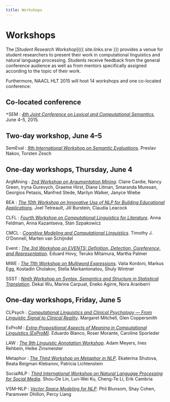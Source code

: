 ```yaml
---
title: Workshops
---
```


# Workshops

The [*Student Research Workshop*]({{ site.links.srw }}) provides a venue for student researchers to present their work in computational linguistics and natural language processing. Students receive feedback from the general conference audience as well as from mentors specifically assigned according to the topic of their work.

Furthermore, NAACL HLT 2015 will host 14 workshops and one co-located conference:

## Co-located conference

<tt>*</tt>SEM
: [*4th Joint Conference on Lexical and Computational Semantics*](
    https://sites.google.com/site/starsem2015),
  June 4–5, 2015.

## Two-day workshop, June 4–5

SemEval
: [*9th International Workshop on Semantic Evaluations*](
    http://alt.qcri.org/semeval2015/).
  Preslav Nakov, Torsten Zesch

## One-day workshops, Thursday, June 4

ArgMining
: [*2nd Workshop on Argumentation Mining*](
    http://www.cs.cornell.edu/home/cardie/naacl-2nd-arg-mining/).
  Claire Cardie, Nancy Green, Iryna Gurevych, Graeme Hirst, Diane Litman,
  Smaranda Muresan, Georgios Petasis, Manfred Stede, Marilyn Walker, Janyce Wiebe

BEA
: [*The 10th Workshop on Innovative Use of NLP for Building Educational Applications*](
    http://www.cs.rochester.edu/~tetreaul/naacl-bea10.html).
  Joel Tetreault, Jill Burstein, Claudia Leacock

CLFL
: [*Fourth Workshop on Computational Linguistics for Literature*](
    https://sites.google.com/site/clfl2015/).
  Anna Feldman, Anna Kazantseva, Stan Szpakowicz

CMCL
: [*Cognitive Modeling and Computational Linguistics*](
    http://cmcl.mit.edu/).
  Timothy J. O’Donnell, Marten van Schijndel

Event
: [*The 3rd Workshop on EVENTS: Definition, Detection, Coreference, and Representation*](
    https://sites.google.com/site/wsevents2015/).
  Eduard Hovy, Teruko Mitamura, Martha Palmer

MWE
: [*The 11th Workshop on Multiword Expressions*](
    http://multiword.sourceforge.net/mwe2015).
  Valia Kordoni, Markus Egg, Kostadin Cholakov, Stella Markantonatou, Shuly Wintner

SSST
: [*Ninth Workshop on Syntax, Semantics and Structure in Statistical Translation*](
    http://www.cs.ust.hk/~dekai/ssst/).
  Dekai Wu, Marine Carpuat, Eneko Agirre, Nora Aranberri

## One-day workshops, Friday, June 5

CLPsych
: [*Computational Linguistics and Clinical Psychology — From Linguistic Signal to Clinical Reality*](
    http://clpsych.org/).
  Margaret Mitchell, Glen Coppersmith

ExProM
: [*Extra-Propositional Aspects of Meaning in Computational Linguistics (ExProM)*](
    http://www.cse.unt.edu/exprom2015/).
  Eduardo Blanco, Roser Morante, Caroline Sporleder

LAW
: [*The 9th Linguistic Annotation Workshop*](
    http://www.sfb632.uni-potsdam.de/law2015/).
  Adam Meyers, Ines Rehbein, Heike Zinsmeister

Metaphor
: [*The Third Workshop on Metaphor in NLP*](
    https://sites.google.com/site/metaphorinnlp2015/home).
  Ekaterina Shutova, Beata Beigman Klebanov, Patricia Lichtenstein

SocialNLP
: [*Third International Workshop on Natural Language Processing for Social Media*](
    https://sites.google.com/site/socialnlp2015/).
  Shou-De Lin, Lun-Wei Ku, Cheng-Te Li, Erik Cambria

VSM–NLP
: [*Vector Space Modeling for NLP*](
    http://naacl15vs.github.io).
  Phil Blunsom, Shay Cohen, Paramveer Dhillon, Percy Liang
